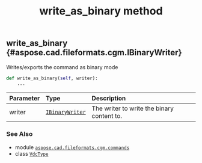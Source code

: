 ﻿---
title: write_as_binary method
second_title: Aspose.CAD for Python via .NET API References
description: 
type: docs
weight: 30
url: /python-net/aspose.cad.fileformats.cgm.commands/vdctype/write_as_binary/
is_root: false
---

## write_as_binary {#aspose.cad.fileformats.cgm.IBinaryWriter}

Writes/exports the command as binary mode



```python
def write_as_binary(self, writer):
    ...
```


| Parameter | Type | Description |
| :- | :- | :- |
| writer | [`IBinaryWriter`](/cad/python-net/aspose.cad.fileformats.cgm/ibinarywriter) | The writer to write the binary content to. |



### See Also
* module [`aspose.cad.fileformats.cgm.commands`](../../)
* class [`VdcType`](/cad/python-net/aspose.cad.fileformats.cgm.commands/vdctype)
